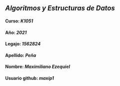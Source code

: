 ## *Algoritmos y Estructuras de Datos*
#### Curso: *K1051*
#### Año: *2021*
#### Legajo: *1562824*
#### Apellido: *Peña*
#### Nombre: *Maximiliano Ezequiel*
#### Usuario github: *maxip1*
